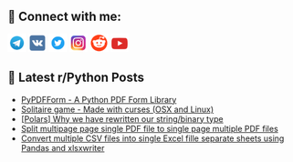 ## 🔎 Connect with me:
[<img src="https://github.com/bullbesh/bullbesh/blob/main/images/Telegram.png" width="32" height="32" />](https://t.me/bullbesh)
[<img src="https://github.com/bullbesh/bullbesh/blob/main/images/VK.png" width="32" height="32" />](https://vk.com/bullbesh)
[<img src="https://github.com/bullbesh/bullbesh/blob/main/images/Twitter.png" width="32" height="32" />](https://twitter.com/bullbesh1)
[<img src="https://github.com/bullbesh/bullbesh/blob/main/images/Instagram.png" width="32" height="32" />](https://www.instagram.com/bullbesh)
[<img src="https://github.com/bullbesh/bullbesh/blob/main/images/Reddit.png" width="32" height="32" />](https://www.reddit.com/user/bullbesh)
[<img src="https://github.com/bullbesh/bullbesh/blob/main/images/YouTube.png" width="32" height="32" />](https://www.youtube.com/channel/UCtfjRs6uzgq5mfm8S06WTcg)

## 📕 Latest r/Python Posts
<!-- BLOG-POST-LIST:START -->
- [PyPDFForm - A Python PDF Form Library](https://www.reddit.com/r/Python/comments/1ajhdrf/pypdfform_a_python_pdf_form_library/)
- [Solitaire game - Made with curses &lpar;OSX and Linux&rpar;](https://www.reddit.com/r/Python/comments/1ajh6p0/solitaire_game_made_with_curses_osx_and_linux/)
- [[Polars] Why we have rewritten our string/binary type](https://www.reddit.com/r/Python/comments/1ajft37/polars_why_we_have_rewritten_our_stringbinary_type/)
- [Split multipage page single PDF file to single page multiple PDF file​s](https://www.reddit.com/r/Python/comments/1ajflhb/split_multipage_page_single_pdf_file_to_single/)
- [Convert multiple CSV files into single Excel fille separate sheets using Pandas and xlsxwriter](https://www.reddit.com/r/Python/comments/1ajfkpm/convert_multiple_csv_files_into_single_excel/)
<!-- BLOG-POST-LIST:END -->
